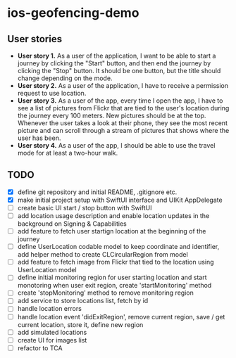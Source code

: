 # ios-geofencing-demo
## User stories
- **User story 1.** As a user of the application, I want to be able to start a journey by clicking the "Start" button, and then end the journey by clicking the "Stop" button. It should be one button, but the title should change depending on the mode.
- **User story 2.** As a user of the application, I have to receive a permission request to use location.
- **User story 3.** As a user of the app, every time I open the app, I have to see a list of pictures from Flickr that are tied to the user's location during the journey every 100 meters. New pictures should be at the top. Whenever the user takes a look at their phone, they see the most recent picture and can scroll through a stream of pictures that shows where the user has been.
- **User story 4.** As a user of the app, I should be able to use the travel mode for at least a two-hour walk.

## TODO
- [x] define git repository and initial README, .gitignore etc.
- [x] make initial project setup with SwiftUI interface and UIKit AppDelegate 
- [ ] create basic UI start / stop button with SwiftUI
- [ ] add location usage description and enable location updates in the background on Signing & Capabilities
- [ ] add feature to fetch user startign location at the beginning of the journey
- [ ] define UserLocation codable model to keep coordinate and identifier, add helper method to create CLCircularRegion from model
- [ ] add feature to fetch image from Flickr that tied to the location using UserLocation model
- [ ] define initial monitoring region for user starting location and start monotoring when user exit region, create 'startMonitoring' method
- [ ] create 'stopMonitoring' method to remove monitoring region
- [ ] add service to store locations list, fetch by id
- [ ] handle location errors
- [ ] handle location event 'didExitRegion', remove current  region, save / get current location, store it, define new region
- [ ] add simulated locations
- [ ] create UI for images list
- [ ] refactor to TCA
